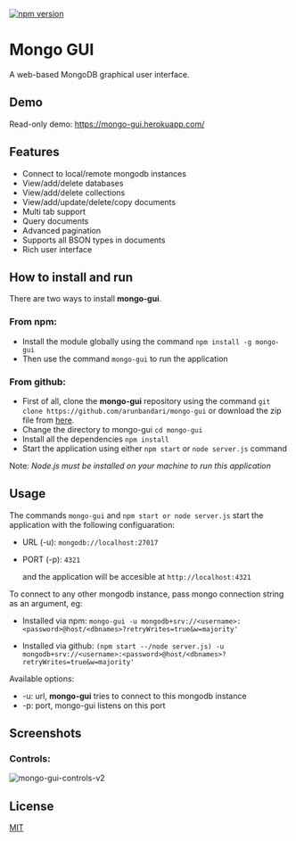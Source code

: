 [![npm version](https://badge.fury.io/js/mongo-gui.svg)](https://www.npmjs.com/package/mongo-gui)

#  Mongo GUI
A web-based MongoDB graphical user interface.

## Demo
Read-only demo: https://mongo-gui.herokuapp.com/

##  Features
 - Connect to local/remote mongodb instances
 - View/add/delete databases
 - View/add/delete collections
 - View/add/update/delete/copy documents
 - Multi tab support
 - Query documents
 - Advanced pagination
 - Supports all BSON types in documents
 - Rich user interface

## How to install and run
There are two ways to install **mongo-gui**.
### From npm:
 - Install the module globally using the command ```npm install -g mongo-gui```
 - Then use the command ```mongo-gui``` to run the application
### From github:
 - First of all, clone the **mongo-gui** repository using the command ```git clone https://github.com/arunbandari/mongo-gui``` or download the zip file from [here](https://github.com/arunbandari/mongo-gui/archive/master.zip).
 - Change the directory to mongo-gui ```cd mongo-gui```
 - Install all the dependencies ```npm install```
 - Start the application using either ```npm start``` or ```node server.js``` command

 Note: *Node.js must be installed on your machine to run this application*

## Usage
 The commands ```mongo-gui``` and ```npm start or node server.js``` start the application with the following configuaration:

 - URL (-u): ```mongodb://localhost:27017```
 - PORT (-p): ```4321```

   and the application will be accesible at ```http://localhost:4321```

To connect to any other mongodb instance, pass mongo connection string as an argument, eg:


- Installed via npm:	```mongo-gui -u mongodb+srv://<username>:<password>@host/<dbnames>?retryWrites=true&w=majority'```

- Installed via github:	```(npm start --/node server.js) -u mongodb+srv://<username>:<password>@host/<dbnames>?retryWrites=true&w=majority'```

Available options:
- -u: url, **mongo-gui** tries to connect to this mongodb instance
- -p: port, mongo-gui listens on this port


 ## Screenshots
 ### Controls:
 ![mongo-gui-controls-v2](https://user-images.githubusercontent.com/36033761/85231098-143a5680-b412-11ea-8fe2-1b628d70cc49.png)




## License
[MIT](https://github.com/arunbandari/mongo-gui/blob/master/LICENSE)
